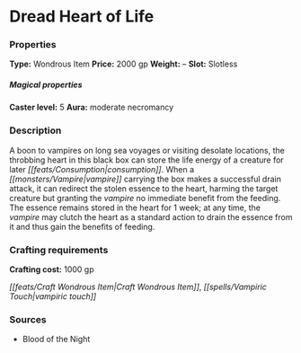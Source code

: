 ﻿---
Title: "Dread Heart of Life"
Type: "Wondrous Item"
Price: "2000 gp"
Weight: "–"
Slot: "Slotless"
Caster level: "5"
Aura: "moderate necromancy"
Description: |
  "A boon to vampires on long sea voyages or visiting desolate locations, the throbbing heart in this black box can store the life energy of a creature for later consumption. When a vampire carrying the box makes a successful drain attack, it can redirect the stolen essence to the heart, harming the target creature but granting the vampire no immediate benefit from the feeding. The essence remains stored in the heart for 1 week; at any time, the vampire may clutch the heart as a standard action to drain the essence from it and thus gain the benefits of feeding."
Crafting cost: "1000 gp"
Sources: "['Blood of the Night']"
---

# Dread Heart of Life

### Properties

**Type:** Wondrous Item **Price:** 2000 gp **Weight:** – **Slot:** Slotless

##### Magical properties

**Caster level:** 5 **Aura:** moderate necromancy

### Description

A boon to vampires on long sea voyages or visiting desolate locations, the throbbing heart in this black box can store the life energy of a creature for later _[[feats/Consumption|consumption]]_. When a _[[monsters/Vampire|vampire]]_ carrying the box makes a successful drain attack, it can redirect the stolen essence to the heart, harming the target creature but granting the _vampire_ no immediate benefit from the feeding. The essence remains stored in the heart for 1 week; at any time, the _vampire_ may clutch the heart as a standard action to drain the essence from it and thus gain the benefits of feeding.

### Crafting requirements

**Crafting cost:** 1000 gp

_[[feats/Craft Wondrous Item|Craft Wondrous Item]]_, _[[spells/Vampiric Touch|vampiric touch]]_

### Sources

* Blood of the Night